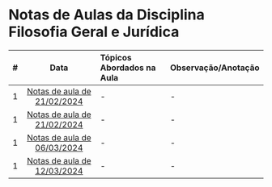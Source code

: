 # Notas de Aulas da Disciplina Filosofia Geral e Jurídica

|#|Data|Tópicos Abordados na Aula|Observação/Anotação|
|:---:|:---:|:---|:---|
|1|[Notas de aula de 21/02/2024](./notas-de-aula-2024-02-21.md)|-|-|
|1|[Notas de aula de 21/02/2024](./notas-de-aula-2024-02-28.md)|-|-|
|1|[Notas de aula de 06/03/2024](./notas-de-aula-2024-03-06.md)|-|-|
|1|[Notas de aula de 12/03/2024](./notas-de-aula-2024-03-12.md)|-|-|